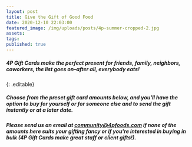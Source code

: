 ```yaml
---
layout: post
title: Give the Gift of Good Food
date: 2020-12-10 22:03:00
featured_image: /img/uploads/posts/4p-summer-cropped-2.jpg
assets:
tags:
published: true
---
```


##### 4P Gift Cards make the perfect present for friends, family, neighbors, coworkers, the list goes on–after all, everybody eats\! &nbsp;
{: .editable}

##### Choose from the preset gift card amounts below, and you'll have the option to buy for yourself or for someone else and to send the gift instantly or at a later date.

##### Please send us an email at community@4pfoods.com if none of the amounts here suits your gifting fancy or if you're interested in buying in bulk (4P Gift Cards make great staff or client gifts\!).

&nbsp;

<div data-site-id="ac3f72f4-b083-413e-a022-afb53b8eeee0" data-platform="Other" class="gift-up-target">&nbsp;</div>

<script type="text/javascript">
(function (g, i, f, t, u, p, s) {
    g[u] = g[u] || function() { (g[u].q = g[u].q || []).push(arguments) };
    p = i.createElement(f);
    p.async = 1;
    p.src = t;
    s = i.getElementsByTagName(f)[0];
    s.parentNode.insertBefore(p, s);
})(window, document, "script", "https://cdn.giftup.app/dist/gift-up.js", "giftup");
</script>

&nbsp;
